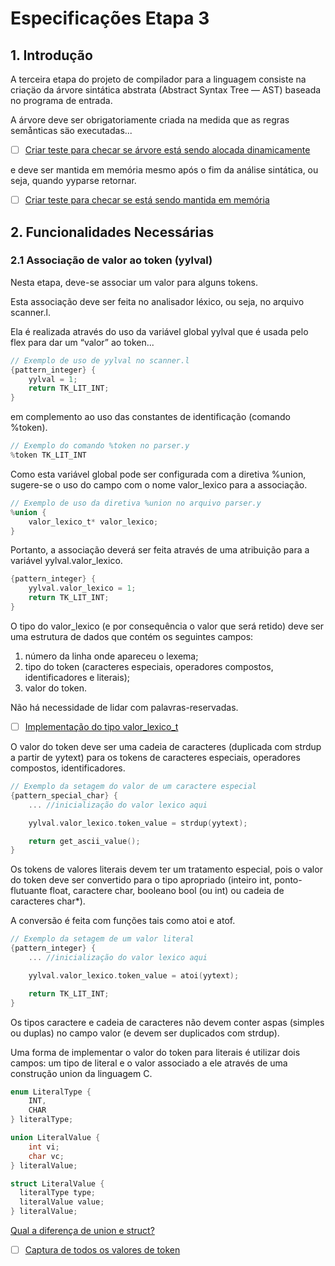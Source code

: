 # Especificações Etapa 3

## 1. Introdução

A terceira etapa do projeto de compilador para a linguagem consiste na criaçäo da árvore sintática abstrata (Abstract Syntax Tree — AST) baseada no programa de entrada.

A árvore deve ser obrigatoriamente criada na medida que as regras semånticas säo executadas...

- [ ] [Criar teste para checar se árvore está sendo alocada dinamicamente](https://github.com/GuiOliveira98/compiladores/issues/7)

e deve ser mantida em memória mesmo após o fim da análise sintática, ou seja, quando yyparse retornar.

- [ ] [Criar teste para checar se está sendo mantida em memória](https://github.com/GuiOliveira98/compiladores/issues/8)

## 2. Funcionalidades Necessárias

### 2.1 Associação de valor ao token (yylval)

Nesta etapa, deve-se associar um valor para alguns tokens.

Esta associação deve ser feita no analisador léxico, ou seja, no arquivo scanner.l.

Ela é realizada através do uso da variável global yylval que é usada pelo flex para dar um “valor” ao token...

```c
// Exemplo de uso de yylval no scanner.l
{pattern_integer} {
    yylval = 1;
    return TK_LIT_INT;
}
```

em complemento ao uso das constantes de identificação (comando %token).

```c
// Exemplo do comando %token no parser.y
%token TK_LIT_INT
```

Como esta variável global pode ser configurada com a diretiva %union, sugere-se o uso do campo com o nome valor_lexico para a associação.

```c
// Exemplo de uso da diretiva %union no arquivo parser.y
%union {
    valor_lexico_t* valor_lexico;
}
```

Portanto, a associação deverá ser feita através de uma atribuição para a variável yylval.valor_lexico.

```c
{pattern_integer} {
    yylval.valor_lexico = 1;
    return TK_LIT_INT;
}
```

O tipo do valor_lexico (e por consequência o valor que será retido) deve ser uma estrutura de dados que contém os seguintes campos:

1. número da linha onde apareceu o lexema;
1. tipo do token (caracteres especiais, operadores compostos, identificadores e literais);
1. valor do token.

Não há necessidade de lidar com palavras-reservadas.

- [ ] [Implementação do tipo valor_lexico_t](https://github.com/GuiOliveira98/compiladores/issues/9)

O valor do token deve ser uma cadeia de caracteres (duplicada com strdup a partir de yytext) para os tokens de caracteres especiais, operadores compostos, identificadores.

```c
// Exemplo da setagem do valor de um caractere especial
{pattern_special_char} {
    ... //inicialização do valor lexico aqui

    yylval.valor_lexico.token_value = strdup(yytext);

    return get_ascii_value();
}
```

Os tokens de valores literais devem ter um tratamento especial, pois o valor do token deve ser convertido para o tipo apropriado (inteiro int, ponto-flutuante float, caractere char, booleano bool (ou int) ou cadeia de caracteres char\*).

A conversão é feita com funções tais como atoi e atof.

```c
// Exemplo da setagem de um valor literal
{pattern_integer} {
    ... //inicialização do valor lexico aqui

    yylval.valor_lexico.token_value = atoi(yytext);

    return TK_LIT_INT;
}
```

Os tipos caractere e cadeia de caracteres não devem conter aspas (simples ou duplas) no campo valor (e devem ser duplicados com strdup).

Uma forma de implementar o valor do token para literais é utilizar dois campos: um tipo de literal e o valor associado a ele através de uma construção union da linguagem C.

```c
enum LiteralType {
    INT,
    CHAR
} literalType;

union LiteralValue {
    int vi;
    char vc;
} literalValue;

struct LiteralValue {
  literalType type;
  literalValue value;
} literalValue;

```

[Qual a diferença de union e struct?](https://stackoverflow.com/questions/346536/difference-between-a-structure-and-a-union)

- [ ] [Captura de todos os valores de token](https://github.com/GuiOliveira98/compiladores/issues/10)
